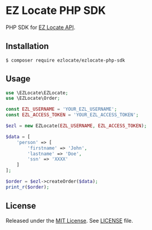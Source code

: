 EZ Locate PHP SDK
============================

PHP SDK for [EZ Locate API](https://www.ezlocate.us/docs/api/).

## Installation
```term
$ composer require ezlocate/ezlocate-php-sdk
```

## Usage
```php
use \EZLocate\EZLocate;
use \EZLocate\Order;

const EZL_USERNAME = 'YOUR_EZL_USERNAME';
const EZL_ACCESS_TOKEN = 'YOUR_EZL_ACCESS_TOKEN';

$ezl = new EZLocate(EZL_USERNAME, EZL_ACCESS_TOKEN);

$data = [
	'person' => [
		'firstname' => 'John',
		'lastname' => 'Doe',
		'ssn' => 'XXXX'
	]
];

$order = $ezl->createOrder($data);
print_r($order);
```

## License
Released under the [MIT License](http://opensource.org/licenses/MIT).
See [LICENSE](LICENSE) file.